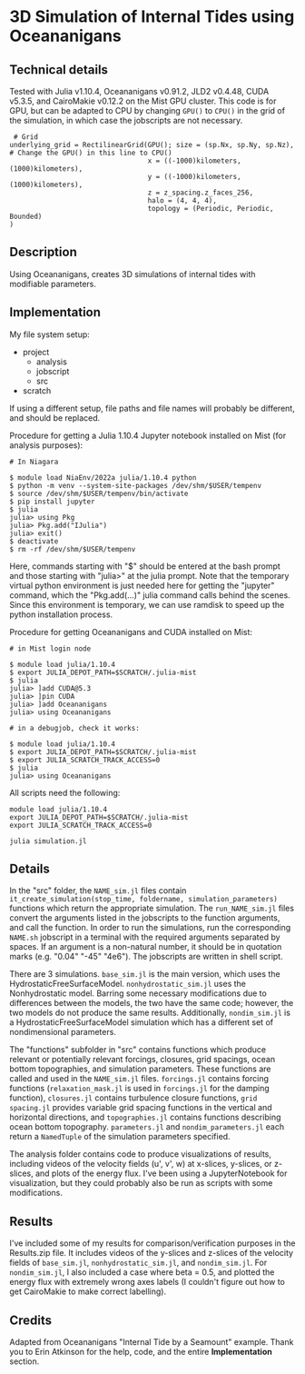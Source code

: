 # 3D Simulation of Internal Tides using Oceananigans

## Technical details
Tested with Julia v1.10.4, Oceananigans v0.91.2, JLD2 v0.4.48, CUDA v5.3.5, and CairoMakie v0.12.2 on the Mist GPU cluster. This code is for GPU, but can be adapted to CPU by changing `GPU()` to `CPU()` in the grid of the simulation, in which case the jobscripts are not necessary. 

```
 # Grid
underlying_grid = RectilinearGrid(GPU(); size = (sp.Nx, sp.Ny, sp.Nz), # Change the GPU() in this line to CPU()
                                  x = ((-1000)kilometers, (1000)kilometers),
                                  y = ((-1000)kilometers, (1000)kilometers),
                                  z = z_spacing.z_faces_256,
                                  halo = (4, 4, 4),
                                  topology = (Periodic, Periodic, Bounded)
)
```

## Description
Using Oceananigans, creates 3D simulations of internal tides with modifiable parameters. 

## Implementation
My file system setup: 
- project 
  - analysis
  - jobscript
  - src
- scratch

If using a different setup, file paths and file names will probably be different, and should be replaced. 

Procedure for getting a Julia 1.10.4 Jupyter notebook installed on Mist (for analysis purposes):
```
# In Niagara

$ module load NiaEnv/2022a julia/1.10.4 python
$ python -m venv --system-site-packages /dev/shm/$USER/tempenv
$ source /dev/shm/$USER/tempenv/bin/activate
$ pip install jupyter
$ julia
julia> using Pkg
julia> Pkg.add("IJulia")
julia> exit()
$ deactivate
$ rm -rf /dev/shm/$USER/tempenv
```
Here, commands starting with "$" should be entered at the bash prompt and those starting with "julia>" at the julia prompt.
Note that the temporary virtual python environment is just needed here for getting the "jupyter" command, which the "Pkg.add(...)" julia command calls behind the scenes. Since this environment is temporary, we can use ramdisk to speed up the python installation process.

Procedure for getting Oceananigans and CUDA installed on Mist: 
```
# in Mist login node

$ module load julia/1.10.4
$ export JULIA_DEPOT_PATH=$SCRATCH/.julia-mist
$ julia
julia> ]add CUDA@5.3
julia> ]pin CUDA
julia> ]add Oceananigans
julia> using Oceananigans

# in a debugjob, check it works:

$ module load julia/1.10.4
$ export JULIA_DEPOT_PATH=$SCRATCH/.julia-mist
$ export JULIA_SCRATCH_TRACK_ACCESS=0
$ julia
julia> using Oceananigans
```

All scripts need the following:

```
module load julia/1.10.4
export JULIA_DEPOT_PATH=$SCRATCH/.julia-mist
export JULIA_SCRATCH_TRACK_ACCESS=0

julia simulation.jl
```

## Details
In the "src" folder, the `NAME_sim.jl` files contain `it_create_simulation(stop_time, foldername, simulation_parameters)` functions which return the appropriate simulation. The `run_NAME_sim.jl` files convert the arguments listed in the jobscripts to the function arguments, and call the function. In order to run the simulations, run the corresponding `NAME.sh` jobscript in a terminal with the required arguments separated by spaces. If an argument is a non-natural number, it should be in quotation marks (e.g. "0.04" "-45" "4e6"). The jobscripts are written in shell script. 

There are 3 simulations. `base_sim.jl` is the main version, which uses the HydrostaticFreeSurfaceModel. `nonhydrostatic_sim.jl` uses the Nonhydrostatic model. Barring some necessary modifications due to differences between the models, the two have the same code; however, the two models do not produce the same results. Additionally, `nondim_sim.jl` is a HydrostaticFreeSurfaceModel simulation which has a different set of nondimensional parameters.

The "functions" subfolder in "src" contains functions which produce relevant or potentially relevant forcings, closures, grid spacings, ocean bottom topographies, and simulation parameters. These functions are called and used in the `NAME_sim.jl` files. `forcings.jl` contains forcing functions (`relaxation_mask.jl` is used in `forcings.jl` for the damping function), `closures.jl` contains turbulence closure functions, `grid spacing.jl` provides variable grid spacing functions in the vertical and horizontal directions, and `topographies.jl` contains functions describing ocean bottom topography. `parameters.jl` and `nondim_parameters.jl` each return a `NamedTuple` of the simulation parameters specified.  

The analysis folder contains code to produce visualizations of results, including videos of the velocity fields (u', v', w) at x-slices, y-slices, or z-slices, and plots of the energy flux. I've been using a JupyterNotebook for visualization, but they could probably also be run as scripts with some modifications. 

## Results 
I've included some of my results for comparison/verification purposes in the Results.zip file. It includes videos of the y-slices and z-slices of the velocity fields of `base_sim.jl`, `nonhydrostatic_sim.jl`, and `nondim_sim.jl`. For `nondim_sim.jl`, I also included a case where beta = 0.5, and plotted the energy flux with extremely wrong axes labels (I couldn't figure out how to get CairoMakie to make correct labelling). 

## Credits
Adapted from Oceananigans "Internal Tide by a Seamount" example. Thank you to Erin Atkinson for the help, code, and the entire **Implementation** section.  
